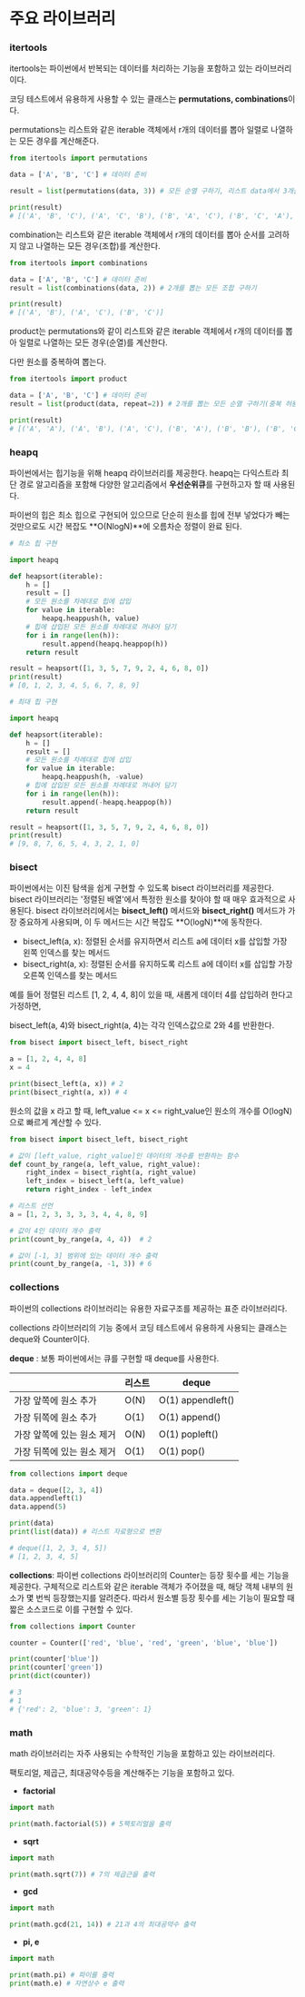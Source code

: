 # 주요 라이브러리

### itertools

itertools는 파이썬에서 반복되는 데이터를 처리하는 기능을 포함하고 있는 라이브러리이다.

코딩 테스트에서 유용하게 사용할 수 있는 클래스는 **permutations, combinations**이다.

permutations는 리스트와 같은 iterable 객체에서 r개의 데이터를 뽑아 일렬로 나열하는 모든 경우를 계산해준다.

```python
from itertools import permutations

data = ['A', 'B', 'C'] # 데이터 준비

result = list(permutations(data, 3)) # 모든 순열 구하기, 리스트 data에서 3개를 뽑아 나열하는 모든 경우의 수

print(result)
# [('A', 'B', 'C'), ('A', 'C', 'B'), ('B', 'A', 'C'), ('B', 'C', 'A'), ('C', 'A', 'B'), ('C', 'B', 'A')]
```



combination는 리스트와 같은 iterable 객체에서 r개의 데이터를 뽑아 순서를 고려하지 않고 나열하는 모든 경우(조합)를 계산한다.

```python
from itertools import combinations

data = ['A', 'B', 'C'] # 데이터 준비
result = list(combinations(data, 2)) # 2개를 뽑는 모든 조합 구하기

print(result)
# [('A', 'B'), ('A', 'C'), ('B', 'C')]
```



product는 permutations와 같이 리스트와 같은 iterable 객체에서 r개의 데이터를 뽑아 일렬로 나열하는 모든 경우(순열)를 계산한다. 

다만 원소를 중복하여 뽑는다.

```python
from itertools import product

data = ['A', 'B', 'C'] # 데이터 준비
result = list(product(data, repeat=2)) # 2개를 뽑는 모든 순열 구하기(중복 허용)

print(result)
# [('A', 'A'), ('A', 'B'), ('A', 'C'), ('B', 'A'), ('B', 'B'), ('B', 'C'), ('C', 'A'), ('C', 'B'), ('C', 'C')]
```



### heapq

파이썬에서는 힙기능을 위해 heapq 라이브러리를 제공한다. heapq는 다익스트라 최단 경로 알고리즘을 포함해 다양한 알고리즘에서 **우선순위큐**를 구현하고자 할 때 사용된다.

파이썬의 힙은 최소 힙으로 구현되어 있으므로 단순히 원소를 힙에 전부 넣었다가 빼는 것만으로도 시간 복잡도 **O(NlogN)**에 오름차순 정렬이 완료 된다.

```python
# 최소 힙 구현

import heapq

def heapsort(iterable):
    h = []
    result = []
    # 모든 원소를 차례대로 힙에 삽입
    for value in iterable:
        heapq.heappush(h, value)
    # 힙에 삽입된 모든 원소를 차례대로 꺼내어 담기
    for i in range(len(h)):
        result.append(heapq.heappop(h))
    return result

result = heapsort([1, 3, 5, 7, 9, 2, 4, 6, 8, 0])
print(result)
# [0, 1, 2, 3, 4, 5, 6, 7, 8, 9]
```



```python
# 최대 힙 구현

import heapq

def heapsort(iterable):
    h = []
    result = []
    # 모든 원소를 차례대로 힙에 삽입
    for value in iterable:
        heapq.heappush(h, -value)
    # 힙에 삽입된 모든 원소를 차례대로 꺼내어 담기
    for i in range(len(h)):
        result.append(-heapq.heappop(h))
    return result

result = heapsort([1, 3, 5, 7, 9, 2, 4, 6, 8, 0])
print(result)
# [9, 8, 7, 6, 5, 4, 3, 2, 1, 0]
```



### bisect

파이썬에서는 이진 탐색을 쉽게 구현할 수 있도록 bisect 라이브러리를 제공한다. bisect 라이브러리는 '정렬된 배열'에서 특정한 원소를 찾아야 할 때 매우 효과적으로 사용된다. bisect 라이브러리에서는 **bisect_left()** 메서드와 **bisect_right()** 메서드가 가장 중요하게 사용되며, 이 두 메서드는 시간 복잡도 **O(logN)**에 동작한다.

- bisect_left(a, x): 정렬된 순서를 유지하면서 리스트 a에 데이터 x를 삽입할 가장 왼쪽 인덱스를 찾는 메서드
- bisect_right(a, x): 정렬된 순서를 유지하도록 리스트 a에 데이터 x를 삽입할 가장 오른쪽 인덱스를 찾는 메서드

예를 들어 정렬된 리스트 [1, 2, 4, 4, 8]이 있을 때, 새롭게 데이터 4를 삽입하려 한다고 가정하면,

bisect_left(a, 4)와 bisect_right(a, 4)는 각각 인덱스값으로 2와 4를 반환한다.

```python
from bisect import bisect_left, bisect_right

a = [1, 2, 4, 4, 8]
x = 4

print(bisect_left(a, x)) # 2
print(bisect_right(a, x)) # 4
```



원소의 값을 x 라고 할 때, left_value <= x <= right_value인 원소의 개수를 O(logN)으로 빠르게 계산할 수 있다.

```python
from bisect import bisect_left, bisect_right

# 값이 [left_value, right_value]인 데이터의 개수를 반환하는 함수
def count_by_range(a, left_value, right_value):
    right_index = bisect_right(a, right_value)
    left_index = bisect_left(a, left_value)
    return right_index - left_index

# 리스트 선언
a = [1, 2, 3, 3, 3, 3, 4, 4, 8, 9]

# 값이 4인 데이터 개수 출력
print(count_by_range(a, 4, 4))  # 2

# 값이 [-1, 3] 범위에 있는 데이터 개수 출력
print(count_by_range(a, -1, 3)) # 6
```



### collections

파이썬의 collections 라이브러리는 유용한 자료구조를 제공하는 표준 라이브러리다.

collections 라이브러리의 기능 중에서 코딩 테스트에서 유용하게 사용되는 클래스는 deque와 Counter이다.

**deque** : 보통 파이썬에서는 큐를 구현할 때 deque를 사용한다.

|                            | 리스트 | deque               |
| -------------------------- | ------ | ------------------- |
| 가장 앞쪽에 원소 추가      | O(N)   | O(1)   appendleft() |
| 가장 뒤쪽에 원소 추가      | O(1)   | O(1)   append()     |
| 가장 앞쪽에 있는 원소 제거 | O(N)   | O(1)   popleft()    |
| 가장 뒤쪽에 있는 원소 제거 | O(1)   | O(1)   pop()        |



```python
from collections import deque

data = deque([2, 3, 4])
data.appendleft(1)
data.append(5)

print(data)
print(list(data)) # 리스트 자료형으로 변환

# deque([1, 2, 3, 4, 5])
# [1, 2, 3, 4, 5]
```



**collections**: 파이썬 collections 라이브러리의 Counter는 등장 횟수를 세는 기능을 제공한다. 구체적으로 리스트와 같은 iterable 객체가 주어졌을 때, 해당 객체 내부의 원소가 몇 번씩 등장했는지를 알려준다. 따라서 원소별 등장 횟수를 세는 기능이 필요할 때 짧은 소스코드로 이를 구현할 수 있다.

```python
from collections import Counter

counter = Counter(['red', 'blue', 'red', 'green', 'blue', 'blue'])

print(counter['blue'])
print(counter['green'])
print(dict(counter))

# 3
# 1
# {'red': 2, 'blue': 3, 'green': 1}
```



### math

math 라이브러리는 자주 사용되는 수학적인 기능을 포함하고 있는 라이브러리다.

팩토리얼, 제곱근, 최대공약수등을 계산해주는 기능을 포함하고 있다.

- **factorial**

```python
import math

print(math.factorial(5)) # 5팩토리얼을 출력
```

- **sqrt**

```python
import math

print(math.sqrt(7)) # 7의 제곱근을 출력
```

- **gcd**

```python
import math

print(math.gcd(21, 14)) # 21과 4의 최대공약수 출력
```

- **pi, e**

```python
import math

print(math.pi) # 파이를 출력
print(math.e) # 자연상수 e 출력
```

